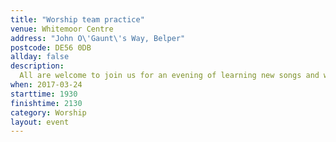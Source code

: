 ```yaml
---
title: "Worship team practice"
venue: Whitemoor Centre
address: "John O\'Gaunt\'s Way, Belper"
postcode: DE56 0DB
allday: false
description: 
  All are welcome to join us for an evening of learning new songs and worshipping God
when: 2017-03-24
starttime: 1930
finishtime: 2130
category: Worship
layout: event
---
```


